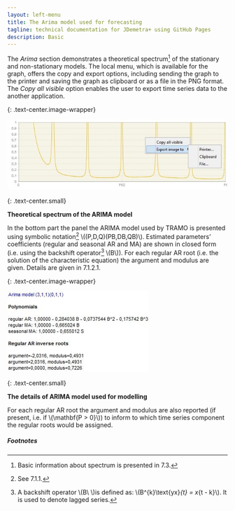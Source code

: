 ```yaml
---
layout: left-menu
title: The Arima model used for forecasting
tagline: technical documentation for JDemetra+ using GitHub Pages
description: Basic
---
```


The *Arima* section demonstrates a theoretical spectrum[^1] of the
stationary and non-stationary models. The local menu, which is available
for the graph, offers the copy and export options, including sending the
graph to the printer and saving the graph as clipboard or as a file in
the PNG format. The *Copy all visible* option enables the user to export
time series data to the another application.

{: .text-center.image-wrapper}

![Text](/assets/img/reference-manual/manual/RM_C_pic02.jpg)

{: .text-center.small}

**Theoretical spectrum of the ARIMA model**

In the bottom part the panel the ARIMA model used by TRAMO is presented
using symbolic notation[^2] \\((P,D,Q)(PB,DB,QB)\\). Estimated
parameters’ coefficients (regular and seasonal AR and MA) are shown in
closed form (i.e. using the backshift operator[^3] \\(B\\)). For each
regular AR root (i.e. the solution of the characteristic equation) the
argument and modulus are given. Details are given in 7.1.2.1.

{: .text-center.image-wrapper}

![Text](/assets/img/reference-manual/manual/RM_C_pic03.jpg)

{: .text-center.small}

**The details of ARIMA model used for modelling**

For each regular AR root the argument and modulus are also reported (if
present, i.e. if \\(\mathbf{P > 0}\\)) to inform to which time series
component the regular roots would be assigned.

##### Footnotes

[^1]: Basic information about spectrum is presented in 7.3.

[^2]: See 7.1.1.

[^3]: A backshift operator \\(B\ \\)is defined as:
    \\(B^{k}\text{yx}_{t} = x_{t - k}\\). It is used to denote lagged
    series.
